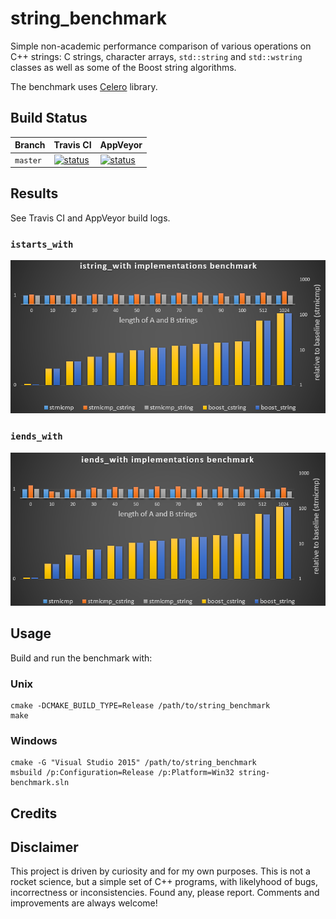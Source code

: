 # string_benchmark

Simple non-academic performance comparison of various operations on C++ strings:
C strings, character arrays, `std::string` and `std::wstring` classes
as well as some of the Boost string algorithms.

The benchmark uses [Celero](https://github.com/DigitalInBlue/Celero) library.

## Build Status

| Branch | Travis CI | AppVeyor|
|:--- |:--- |:--- |
| `master` | [![status](https://travis-ci.org/mloskot/string_benchmark.svg?branch=master)](https://travis-ci.org/mloskot/string_benchmark) | [![status](https://ci.appveyor.com/api/projects/status/w07moe4jimo6cqp1/branch/master?svg=true)](https://ci.appveyor.com/project/mloskot/string-benchmark/branch/master) |

## Results

See Travis CI and AppVeyor build logs.

### `istarts_with`

![istarts_with chart](chart_istarts_with.png)

### `iends_with`

![iends_with chart](chart_iends_with.png)

## Usage

Build and run the benchmark with:

### Unix

```
cmake -DCMAKE_BUILD_TYPE=Release /path/to/string_benchmark
make
```

### Windows

```
cmake -G "Visual Studio 2015" /path/to/string_benchmark
msbuild /p:Configuration=Release /p:Platform=Win32 string-benchmark.sln
```

## Credits

## Disclaimer

This project is driven by curiosity and for my own purposes.
This is not a rocket science, but a simple set of C++ programs,
with likelyhood of bugs, incorrectness or inconsistencies.
Found any, please report.
Comments and improvements are always welcome!